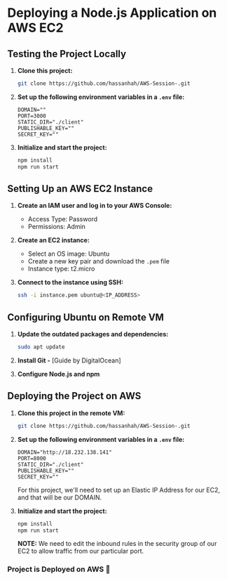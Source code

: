 # Deploying a Node.js Application on AWS EC2

## Testing the Project Locally

1. **Clone this project:**
    ```bash
    git clone https://github.com/hassanhah/AWS-Session-.git
    ```

2. **Set up the following environment variables in a `.env` file:**
    ```plaintext
    DOMAIN=""
    PORT=3000
    STATIC_DIR="./client"
    PUBLISHABLE_KEY=""
    SECRET_KEY=""
    ```

3. **Initialize and start the project:**
    ```bash
    npm install
    npm run start
    ```

## Setting Up an AWS EC2 Instance

1. **Create an IAM user and log in to your AWS Console:**
    - Access Type: Password
    - Permissions: Admin

2. **Create an EC2 instance:**
    - Select an OS image: Ubuntu
    - Create a new key pair and download the `.pem` file
    - Instance type: t2.micro

3. **Connect to the instance using SSH:**
    ```bash
    ssh -i instance.pem ubuntu@<IP_ADDRESS>
    ```

## Configuring Ubuntu on Remote VM

1. **Update the outdated packages and dependencies:**
    ```bash
    sudo apt update
    ```

2. **Install Git -** [Guide by DigitalOcean]

3. **Configure Node.js and npm**

## Deploying the Project on AWS

1. **Clone this project in the remote VM:**
    ```bash
    git clone https://github.com/hassanhah/AWS-Session-.git
    ```

2. **Set up the following environment variables in a `.env` file:**
    ```plaintext
    DOMAIN="http://18.232.138.141"
    PORT=8000
    STATIC_DIR="./client"
    PUBLISHABLE_KEY=""
    SECRET_KEY=""
    ```
    For this project, we'll need to set up an Elastic IP Address for our EC2, and that will be our DOMAIN.

3. **Initialize and start the project:**
    ```bash
    npm install
    npm run start
    ```

   **NOTE:** We need to edit the inbound rules in the security group of our EC2 to allow traffic from our particular port.

### Project is Deployed on AWS 🎉

